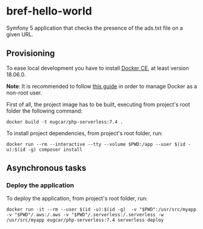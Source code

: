 # bref-hello-world

Symfony 5 application that checks the presence of the ads.txt file on a given URL.

## Provisioning

To ease local development you have to install [Docker CE](https://www.docker.com/),
at least version 18.06.0.

**Note**: It is recommended to follow [this guide](https://docs.docker.com/install/linux/linux-postinstall/#manage-docker-as-a-non-root-user) in order to manage Docker as a non-root user.

First of all, the project image has to be built, executing from project's root folder the following command:

```
docker build -t eugcar/php-serverless:7.4 .
```

To install project dependencies, from project's root folder, run:

```
docker run --rm --interactive --tty --volume $PWD:/app --user $(id -u):$(id -g) composer install
```

## Asynchronous tasks

### Deploy the application
To deploy the application, from project's root folder, run:

```
docker run -it --rm --user $(id -u):$(id -g)  -v "$PWD":/usr/src/myapp -v "$PWD"/.aws:/.aws -v "$PWD"/.serverless:/.serverless -w /usr/src/myapp eugcar/php-serverless:7.4 serverless deploy
```